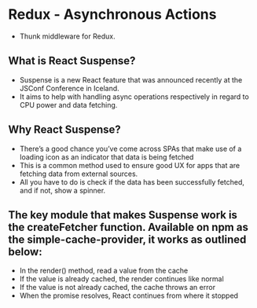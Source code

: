 # Redux - Asynchronous Actions
  - Thunk middleware for Redux.
## What is React Suspense?
  - Suspense is a new React feature that was announced recently at the JSConf Conference in Iceland.
  - It aims to help with handling async operations respectively in regard to CPU power and data fetching.
## Why React Suspense?
  - There’s a good chance you’ve come across SPAs that make use of a loading icon as an indicator that data is being fetched
  - This is a common method used to ensure good UX for apps that are fetching data from external sources.
  - All you have to do is check if the data has been successfully fetched, and if not, show a spinner.
## The key module that makes Suspense work is the createFetcher function. Available on npm as the simple-cache-provider, it works as outlined below:
   - In the render() method, read a value from the cache
   - If the value is already cached, the render continues like normal
   - If the value is not already cached, the cache throws an error
   - When the promise resolves, React continues from where it stopped
